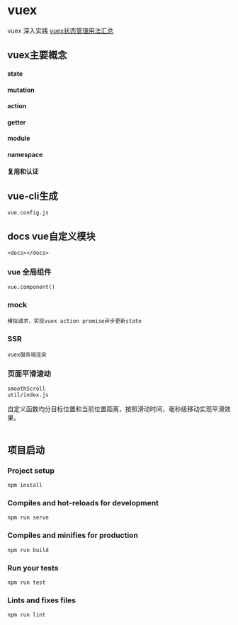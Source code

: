 # vuex
vuex 深入实践
[vuex状态管理用法汇总](https://www.cnblogs.com/the-last/p/11391731.html) <br >

## vuex主要概念
#### state
#### mutation
#### action
#### getter
#### module
#### namespace
#### 复用和认证

## vue-cli生成
```
vue.config.js
```

## docs vue自定义模块
```
<docs></docs>
```

### vue 全局组件
```
vue.component()
```

### mock 
```
模拟请求，实现vuex action promise异步更新state
```

### SSR 
```
vuex服务端渲染
```

### 页面平滑滚动 
```
smoothScroll
util/index.js
```

自定义函数均分目标位置和当前位置距离，按照滑动时间，毫秒级移动实现平滑效果。 <br ><br >



## 项目启动
### Project setup
```
npm install
```

### Compiles and hot-reloads for development
```
npm run serve
```

### Compiles and minifies for production
```
npm run build
```

### Run your tests
```
npm run test
```

### Lints and fixes files
```
npm run lint
```
